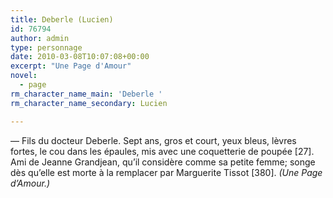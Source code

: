 ```yaml
---
title: Deberle (Lucien)
id: 76794
author: admin
type: personnage
date: 2010-03-08T10:07:08+00:00
excerpt: "Une Page d'Amour"
novel:
  - page
rm_character_name_main: 'Deberle '
rm_character_name_secondary: Lucien

---
```

— Fils du docteur Deberle. Sept ans, gros et court, yeux bleus, lèvres fortes, le cou dans les épaules, mis avec une coquetterie de poupée [27]. Ami de Jeanne Grandjean, qu&rsquo;il considère comme sa petite femme; songe dès qu&rsquo;elle est morte à la remplacer par Marguerite Tissot [380]. _(Une Page d&rsquo;Amour.)_